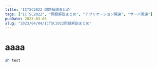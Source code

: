 ```yaml
---
title: 'ICTSC2022 問題解説まとめ'
tags: ["ICTSC2022", "問題解説まとめ", "アプリケーション関連", "サーバ関連"]
pubDate: 2023-03-03
slug: "2023/04/04/ICTSC2022問題解説まとめ"
---
```


# aaaa

```bash
sh test
```